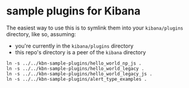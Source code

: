 # sample plugins for Kibana

The easiest way to use this is to symlink them into your `kibana/plugins`
directory, like so, assuming:

- you're currently in the `kibana/plugins` directory
- this repo's directory is a peer of the `kibana` directory

```
ln -s ../../kbn-sample-plugins/hello_world_np_js .
ln -s ../../kbn-sample-plugins/hello_world_legacy .
ln -s ../../kbn-sample-plugins/hello_world_legacy_js .
ln -s ../../kbn-sample-plugins/alert_type_examples .
```